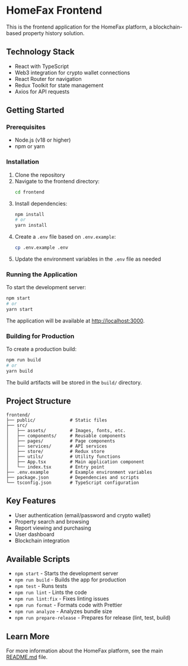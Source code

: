 # HomeFax Frontend

This is the frontend application for the HomeFax platform, a blockchain-based property history solution.

## Technology Stack

- React with TypeScript
- Web3 integration for crypto wallet connections
- React Router for navigation
- Redux Toolkit for state management
- Axios for API requests

## Getting Started

### Prerequisites

- Node.js (v18 or higher)
- npm or yarn

### Installation

1. Clone the repository
2. Navigate to the frontend directory:
   ```bash
   cd frontend
   ```
3. Install dependencies:
   ```bash
   npm install
   # or
   yarn install
   ```
4. Create a `.env` file based on `.env.example`:
   ```bash
   cp .env.example .env
   ```
5. Update the environment variables in the `.env` file as needed

### Running the Application

To start the development server:

```bash
npm start
# or
yarn start
```

The application will be available at [http://localhost:3000](http://localhost:3000).

### Building for Production

To create a production build:

```bash
npm run build
# or
yarn build
```

The build artifacts will be stored in the `build/` directory.

## Project Structure

```
frontend/
├── public/             # Static files
├── src/
│   ├── assets/         # Images, fonts, etc.
│   ├── components/     # Reusable components
│   ├── pages/          # Page components
│   ├── services/       # API services
│   ├── store/          # Redux store
│   ├── utils/          # Utility functions
│   ├── App.tsx         # Main application component
│   └── index.tsx       # Entry point
├── .env.example        # Example environment variables
├── package.json        # Dependencies and scripts
└── tsconfig.json       # TypeScript configuration
```

## Key Features

- User authentication (email/password and crypto wallet)
- Property search and browsing
- Report viewing and purchasing
- User dashboard
- Blockchain integration

## Available Scripts

- `npm start` - Starts the development server
- `npm run build` - Builds the app for production
- `npm test` - Runs tests
- `npm run lint` - Lints the code
- `npm run lint:fix` - Fixes linting issues
- `npm run format` - Formats code with Prettier
- `npm run analyze` - Analyzes bundle size
- `npm run prepare-release` - Prepares for release (lint, test, build)

## Learn More

For more information about the HomeFax platform, see the main [README.md](../README.md) file.
